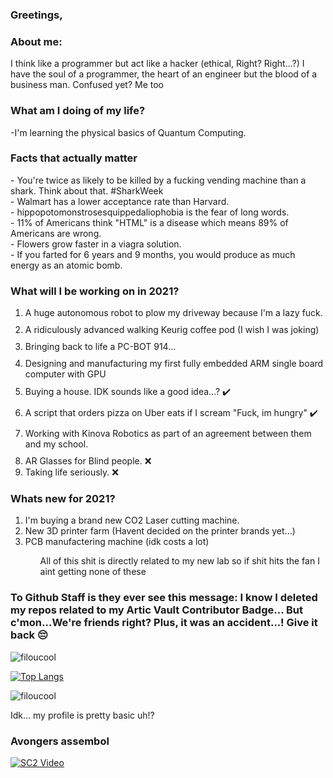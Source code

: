 ### Greetings,

### About me:
  <p>I think like a programmer but act like a hacker (ethical, Right? Right...?)  
  I have the soul of a programmer, the heart of an engineer but the blood of a business man. 
  Confused yet? Me too </p>
  
 ### What am I doing of my life?
 <p>
  -I'm learning the physical basics of Quantum Computing.
 </p>
  

### Facts that actually matter
<p>
- You're twice as likely to be killed by a fucking vending machine than a shark. Think about that. #SharkWeek <br>
- Walmart has a lower acceptance rate than Harvard. <br>
- hippopotomonstrosesquippedaliophobia is the fear of long words. <br>
- 11% of Americans think "HTML" is a disease which means 89% of Americans are wrong. <br>
- Flowers grow faster in a viagra solution. <br>
- If you farted for 6 years and 9 months, you would produce as much energy as an atomic bomb. <br>
</p>

### What will I be working on in 2021?
<p>
<ol>
<li> A huge autonomous robot to plow my driveway because I'm a lazy fuck. </li>
<img style="height:10px;" src="https://forthebadge.com/images/badges/winter-is-coming.svg"/>
<li> A ridiculously advanced walking Keurig coffee pod (I wish I was joking) </li>
<img style="height:10px;" src="https://forthebadge.com/images/badges/you-didnt-ask-for-this.svg"/>
<li> Bringing back to life a PC-BOT 914... </li>
<img style="height:10px;" src="https://forthebadge.com/images/badges/built-with-resentment.svg"/>
<li> Designing and manufacturing my first fully embedded ARM single board computer with GPU </li>
<img style="height:10px;" src="https://forthebadge.com/images/badges/designed-in-ms-paint.svg"/>
<li> Buying a house. IDK sounds like a good idea...? ✔️ </li>
<img style="height:10px;" src="https://forthebadge.com/images/badges/no-ragrets.svg"/>
<li> A script that orders pizza on Uber eats if I scream "Fuck, im hungry" ✔️ </li>
<img style="height:10px;" src="https://forthebadge.com/images/badges/not-a-bug-a-feature.svg"/>
<li> Working with Kinova Robotics as part of an agreement between them and my school. </li>
<img style="height:10px;" src="https://forthebadge.com/images/badges/for-robots.svg"/>
<li> AR Glasses for Blind people. ❌ </li>
<li> Taking life seriously. ❌ </li>
</ol>
</p>

### Whats new for 2021?
<p>
  <ol>
    <li> I'm buying a brand new CO2 Laser cutting machine.</li>
    <li> New 3D printer farm (Havent decided on the printer brands yet...) </li>
    <li> PCB manufactering machine (idk costs a lot) </li>
    <ul> All of this shit is directly related to my new lab so if shit hits the fan I aint getting none of these </ul>
  </ol>
</p>

<h3>To Github Staff is they ever see this message: I know I deleted my repos related to my Artic Vault Contributor Badge... But c'mon...We're friends right? Plus, it was an accident...! Give it back 😔</h3>

<img src="https://github-readme-stats.vercel.app/api?username=filoucool&show_icons=true" alt="filoucool" />

[![Top Langs](https://github-readme-stats.vercel.app/api/top-langs/?username=filoucool)](https://github.com/filoucool/github-readme-stats)<p align="left"> <img src="https://komarev.com/ghpvc/?username=filoucool" alt="filoucool" /> </p>

<p> Idk... my profile is pretty basic uh!?</p>

<h3>Avongers assembol</h3>

[![SC2 Video](https://img.youtube.com/vi/B3WJaC-7g2c/0.jpg)](https://www.youtube.com/watch?v=B3WJaC-7g2c)
